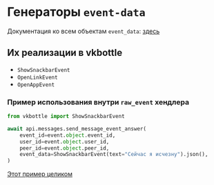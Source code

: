 # Генераторы `event-data`

Документация ко всем объектам `event_data`: [здесь](https://dev.vk.com/api/bots/development/keyboard#Типы%20действий)

## Их реализации в vkbottle

- `ShowSnackbarEvent`
- `OpenLinkEvent`
- `OpenAppEvent`

### Пример использования внутри `raw_event` хендлера

```python
from vkbottle import ShowSnackbarEvent

await api.messages.send_message_event_answer(
    event_id=event.object.event_id,
    user_id=event.object.user_id,
    peer_id=event.object.peer_id,
    event_data=ShowSnackbarEvent(text="Сейчас я исчезну").json(),
)
```

[Этот пример целиком](https://github.com/vkbottle/vkbottle/tree/master/examples/high-level/callback_buttons.py)
